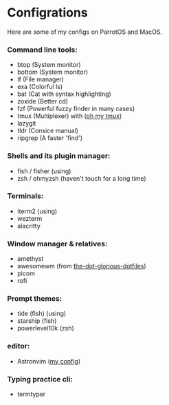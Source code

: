 # Configrations

Here are some of my configs on ParrotOS and MacOS.

### Command line tools:

- btop (System monitor)
- bottom (System monitor)
- lf (File manager)
- exa (Colorful ls)
- bat (Cat with syntax highlighting)
- zoxide (Better cd)
- fzf (Powerful fuzzy finder in many cases)
- tmux (Multiplexer) with ([oh my tmux](https://github.com/gpakosz/.tmux))
- lazygit
- tldr (Consice manual)
- ripgrep (A faster 'find')

### Shells and its plugin manager:

- fish / fisher (using)
- zsh / ohmyzsh (haven't touch for a long time)

### Terminals:

- iterm2 (using)
- wezterm
- alacritty

### Window manager & relatives:

- amethyst
- awesomewm (from [the-dot-glorious-dotfiles](https://github.com/manilarome/the-glorious-dotfiles))
- picom
- rofi

### Prompt themes:

- tide (fish) (using)
- starship (fish)
- powerlevel10k (zsh)

### editor:

- Astronvim ([my config](https://github.com/cgyinthehouse/astronvim))

### Typing practice cli:

- termtyper
